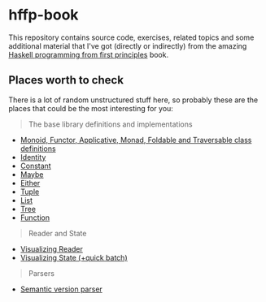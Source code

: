 # hffp-book

This repository contains source code, exercises, related topics and some additional material that I've got (directly or indirectly) from the amazing [Haskell programming from first principles](http://haskellbook.com/) book.

## Places worth to check

There is a lot of random unstructured stuff here, so probably these are the places that could be the most interesting for you:

> The base library definitions and implementations

* [Monoid, Functor, Applicative, Monad, Foldable and Traversable class definitions](ch21-traversable/src/Sand/ClassDef.hs) 
* [Identity](ch21-traversable/src/Sand/Identity.hs)
* [Constant](ch21-traversable/src/Sand/Constant.hs)
* [Maybe](ch21-traversable/src/Sand/Maybe.hs)
* [Either](ch21-traversable/src/Sand/Either.hs)
* [Tuple](ch21-traversable/src/Sand/Tuple.hs)
* [List](ch21-traversable/src/Sand/List.hs)
* [Tree](ch21-traversable/src/Sand/Tree.hs)
* [Function](ch21-traversable/src/Sand/Func.hs)

> Reader and State

 * [Visualizing Reader](ch22-reader/src/Mread.hs)
 * [Visualizing State (+quick batch)](ch23-state/src/Moi.hs)

> Parsers

* [Semantic version parser](ch24-parser-combinators/src/chex/SemVer.hs)


